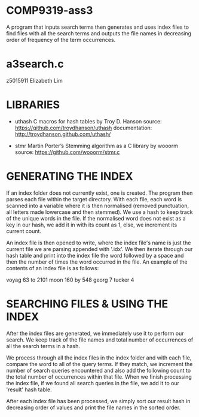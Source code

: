 # COMP9319-ass3
A program that inputs search terms then generates and uses index files to find files with all the search terms and outputs the file names in decreasing order of frequency of the term occurrences.

# a3search.c
z5015911
Elizabeth Lim

# LIBRARIES
- uthash
C macros for hash tables by Troy D. Hanson
source: https://github.com/troydhanson/uthash
documentation: http://troydhanson.github.com/uthash/

- stmr
Martin Porter’s Stemming algorithm as a C library by wooorm
source: https://github.com/wooorm/stmr.c

# GENERATING THE INDEX
If an index folder does not currently exist, one is created. The program then parses each file within the target directory. With each file, each word is scanned into a variable where it is then normalised (removed punctuation, all letters made lowercase and then stemmed). We use a hash to keep track of the unique words in the file. If the normalised word does not exist as a key in our hash, we add it in with its count as 1, else, we increment its current count.

An index file is then opened to write, where the index file's name is just the current file we are parsing appended with '.idx'. We then iterate through our hash table and print into the index file the word followed by a space and then the number of times the word occurred in the file. An example of the contents of an index file is as follows:

voyag 63
to 2101
moon 160
by 548
georg 7
tucker 4

# SEARCHING FILES & USING THE INDEX
After the index files are generated, we immediately use it to perform our search. We keep track of the file names and total number of occurrences of all the search terms in a hash.

We process through all the index files in the index folder and with each file, compare the word to all of the query terms. If they match, we increment the number of search queries encountered and also add the following count to the total number of occurrences within that file. When we finish processing the index file, if we found all search queries in the file, we add it to our 'result' hash table.

After each index file has been processed, we simply sort our result hash in decreasing order of values and print the file names in the sorted order.

